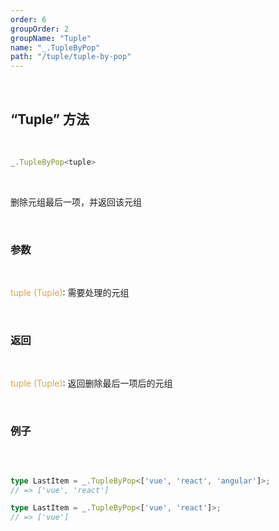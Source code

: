 ```yaml
---
order: 6
groupOrder: 2
groupName: "Tuple"
name: "_.TupleByPop"
path: "/tuple/tuple-by-pop"
---
```


<br/>

## “Tuple” 方法

<br/>

```typescript
_.TupleByPop<tuple>
```

<br/>

删除元组最后一项，并返回该元组

<br/>

### 参数

<br/>

<font color="#d9a84a">tuple (Tuple)</font>: 需要处理的元组

<br/>

### 返回

<br/>

<font color="#d9a84a">tuple (Tuple)</font>: 返回删除最后一项后的元组

<br/>

### 例子

<br/>

```typescript

type LastItem = _.TupleByPop<['vue', 'react', 'angular']>;
// => ['vue', 'react']

type LastItem = _.TupleByPop<['vue', 'react']>;
// => ['vue']
```
